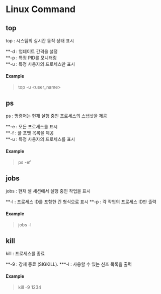Linux Command
=============

## top
top : 시스템의 실시간 동작 상태 표시  
  
**-d : 업데이트 간격을 설정  
**-p : 특정 PID를 모니터링  
**-u : 특정 사용자의 프로세스만 표시  

#### Example  
> top -u <user_name>
  
## ps  
ps : 명령어는 현재 실행 중인 프로세스의 스냅샷을 제공  
  
**-e : 모든 프로세스를 표시  
**-f : 풀 포맷 목록을 제공  
**-u : 특정 사용자의 프로세스를 표시  

#### Example  
> ps -ef

## jobs  
jobs : 현재 셸 세션에서 실행 중인 작업을 표시  

**-l : 프로세스 ID를 포함한 긴 형식으로 표시
**-p : 각 작업의 프로세스 ID만 출력  

#### Example
> jobs -l

## kill
kill : 프로세스를 종료  

**-9 : 강제 종료 (SIGKILL).
***-l : 사용할 수 있는 신호 목록을 출력  

#### Example
> kill -9 1234
